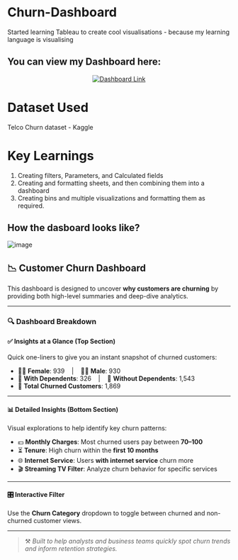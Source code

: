 # Churn-Dashboard
Started learning Tableau to create cool visualisations - because my learning language is visualising
## You can view my Dashboard here:
<p align="center">
  <a href="https://public.tableau.com/app/profile/imaan.shahid5731/viz/ChurnDashboard_17444537235180/ChurnDashboard?publish=yes">
    <img src="https://img.shields.io/badge/View%20Dashboard-Click%20Here-blue?style=for-the-badge" alt="Dashboard Link"/>
  </a>
</p>

# Dataset Used
Telco Churn dataset - Kaggle

# Key Learnings
1) Creating filters, Parameters, and Calculated fields
2) Creating and formatting sheets, and then combining them into a dashboard 
3) Creating bins and multiple visualizations and formatting them as required.

## How the dasboard looks like? 
![image](https://github.com/user-attachments/assets/f18c22c3-e58a-4bf3-b9c6-ca81bfae466a)

## 📉 Customer Churn Dashboard

This dashboard is designed to uncover **why customers are churning** by providing both high-level summaries and deep-dive analytics.

---

### 🔍 Dashboard Breakdown

#### ✅ Insights at a Glance (Top Section)
Quick one-liners to give you an instant snapshot of churned customers:

- 👩‍🦰 **Female**: 939 &nbsp;&nbsp;&nbsp;|&nbsp;&nbsp;&nbsp; 👨‍🦱 **Male**: 930  
- 👶 **With Dependents**: 326 &nbsp;&nbsp;&nbsp;|&nbsp;&nbsp;&nbsp; 🚫 **Without Dependents**: 1,543  
- 👥 **Total Churned Customers**: 1,869  

---

#### 📊 Detailed Insights (Bottom Section)
Visual explorations to help identify key churn patterns:

- 💵 **Monthly Charges**: Most churned users pay between **$70–$100**
- ⏳ **Tenure**: High churn within the **first 10 months**
- 🌐 **Internet Service**: Users **with internet service** churn more
- 🎬 **Streaming TV Filter**: Analyze churn behavior for specific services

---

#### 🎛️ Interactive Filter
Use the **Churn Category** dropdown to toggle between churned and non-churned customer views.

---

> ⚒️ *Built to help analysts and business teams quickly spot churn trends and inform retention strategies.*

